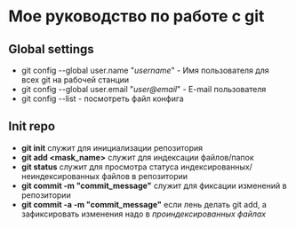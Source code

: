 # Мое руководство по работе с git
## Global settings
- git config --global user.name "*username*" - Имя пользователя для всех git на рабочей станции
- git config --global user.email "*user@email*" - E-mail пользователя
- git config --list - посмотреть файл конфига
## Init repo
- **git init** служит для инициализации репозитория
- **git add <mask_name>** служит для индексации файлов/папок  
- **git status** служит для просмотра статуса индексированных/неиндексированных файлов в репозитории
- **git commit -m "commit_message"** служит для фиксации изменений в репозитории
- **git commit -a -m "commit_message"** если лень делать git add, а зафиксировать изменения надо в *проиндексированных файлах*